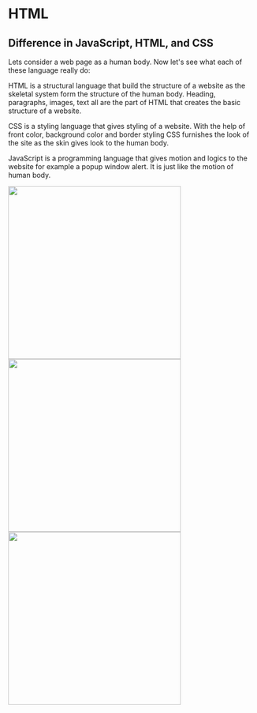 # HTML
## Difference in JavaScript, HTML, and CSS

Lets consider a web page as a human body. Now let's see what each of these language really do:

HTML is a structural language that build the structure of a website as the skeletal system form the structure of the human body. Heading, paragraphs, images, text all are the part of HTML that creates the basic structure of a website.

CSS is a styling language that gives styling of a website. With the help of front color, background color and border styling CSS furnishes the look of the site as the skin gives look to the human body.

JavaScript is a programming language that gives motion and logics to the website for example a popup window alert. It is just like the motion of human body.

<img src ="https://user-images.githubusercontent.com/88904226/132055956-4a8cf15d-0bd0-4055-856b-69cb8302a986.jpg" width="350">
<img src ="https://user-images.githubusercontent.com/88904226/132055962-b83a63e8-42b2-4a6e-91b7-1ddda0a9f186.jpg" width="350">
<img src ="https://user-images.githubusercontent.com/88904226/132055966-9b16d90b-863c-47eb-87bc-e2421856c9e5.jpg" width="350">

